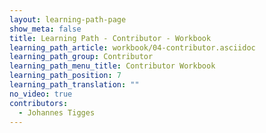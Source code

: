 ```yaml
---
layout: learning-path-page
show_meta: false
title: Learning Path - Contributor - Workbook
learning_path_article: workbook/04-contributor.asciidoc
learning_path_group: Contributor
learning_path_menu_title: Contributor Workbook
learning_path_position: 7
learning_path_translation: ""
no_video: true
contributors:
  - Johannes Tigges
---
```

<!--- This file autogenerated from https://github.com/InnerSourceCommons/InnerSourceLearningPath/blob/master/scripts/generate_learning_path_markdown.js -->